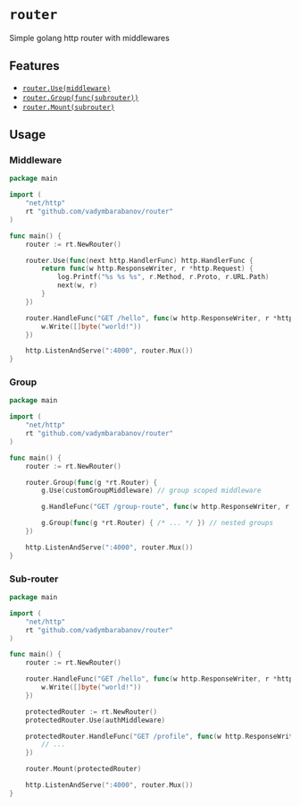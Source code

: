# `router` 

Simple golang http router with middlewares

## Features

- [`router.Use(middleware)`](#middleware)
- [`router.Group(func(subrouter))`](#group)
- [`router.Mount(subrouter)`](#sub-router)

## Usage

### Middleware

```go
package main

import (
	"net/http"
	rt "github.com/vadymbarabanov/router"
)

func main() {
	router := rt.NewRouter()

	router.Use(func(next http.HandlerFunc) http.HandlerFunc {
		return func(w http.ResponseWriter, r *http.Request) {
			log.Printf("%s %s %s", r.Method, r.Proto, r.URL.Path)
			next(w, r)
		}
	})

	router.HandleFunc("GET /hello", func(w http.ResponseWriter, r *http.Request) {
		w.Write([]byte("world!"))
	})

	http.ListenAndServe(":4000", router.Mux())
}
```

### Group

```go
package main

import (
	"net/http"
	rt "github.com/vadymbarabanov/router"
)

func main() {
	router := rt.NewRouter()

	router.Group(func(g *rt.Router) {
		g.Use(customGroupMiddleware) // group scoped middleware

		g.HandleFunc("GET /group-route", func(w http.ResponseWriter, r *http.Request) { /* ... */ })

		g.Group(func(g *rt.Router) { /* ... */ }) // nested groups
	})

	http.ListenAndServe(":4000", router.Mux())
}
```


### Sub-router

```go
package main

import (
	"net/http"
	rt "github.com/vadymbarabanov/router"
)

func main() {
	router := rt.NewRouter()

	router.HandleFunc("GET /hello", func(w http.ResponseWriter, r *http.Request) {
		w.Write([]byte("world!"))
	})

	protectedRouter := rt.NewRouter()
	protectedRouter.Use(authMiddleware)

	protectedRouter.HandleFunc("GET /profile", func(w http.ResponseWriter, r *http.Request) {
		// ...
	})

	router.Mount(protectedRouter)

	http.ListenAndServe(":4000", router.Mux())
}
```

